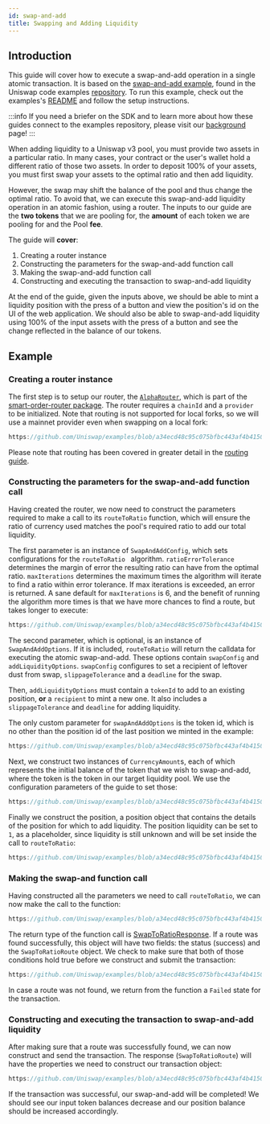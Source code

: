 ```yaml
---
id: swap-and-add
title: Swapping and Adding Liquidity
---
```


## Introduction

This guide will cover how to execute a swap-and-add operation in a single atomic transaction. It is based on the [swap-and-add example](https://github.com/Uniswap/examples/tree/main/v3-sdk/swap-and-add-liquidity), found in the Uniswap code examples [repository](https://github.com/Uniswap/examples). To run this example, check out the examples's [README](https://github.com/Uniswap/examples/tree/main/v3-sdk/swap-and-add-liquidity) and follow the setup instructions.

:::info
If you need a briefer on the SDK and to learn more about how these guides connect to the examples repository, please visit our [background](./01-background.md) page!
:::

When adding liquidity to a Uniswap v3 pool, you must provide two assets in a particular ratio. In many cases, your contract or the user's wallet hold a different ratio of those two assets. In order to deposit 100% of your assets, you must first swap your assets to the optimal ratio and then add liquidity.

However, the swap may shift the balance of the pool and thus change the optimal ratio. To avoid that, we can execute this swap-and-add liquidity operation in an atomic fashion, using a router. The inputs to our guide are the **two tokens** that we are pooling for, the **amount** of each token we are pooling for and the Pool **fee**.

The guide will **cover**:

1. Creating a router instance
2. Constructing the parameters for the swap-and-add function call
3. Making the swap-and-add function call
4. Constructing and executing the transaction to swap-and-add liquidity

At the end of the guide, given the inputs above, we should be able to mint a liquidity position with the press of a button and view the position's id on the UI of the web application. We should also be able to swap-and-add liquidity using 100% of the input assets with the press of a button and see the change reflected in the balance of our tokens.

## Example

### Creating a router instance

The first step is to setup our router, the [`AlphaRouter`](https://github.com/Uniswap/smart-order-router/blob/97c1bb7cb64b22ebf3509acda8de60c0445cf250/src/routers/alpha-router/alpha-router.ts#L333), which is part of the [smart-order-router package](https://www.npmjs.com/package/@uniswap/smart-order-router). The router requires a `chainId` and a `provider` to be initialized. Note that routing is not supported for local forks, so we will use a mainnet provider even when swapping on a local fork:

```js reference title="Creating a router instance" referenceLinkText="View on Github" customStyling
https://github.com/Uniswap/examples/blob/a34ecd48c95c075bfbc443af4b4150b481e87b8b/v3-sdk/swap-and-add-liquidity/src/example/Example.tsx#L41
```

Please note that routing has been covered in greater detail in the [routing guide](../04-routing.md).

### Constructing the parameters for the swap-and-add function call

Having created the router, we now need to construct the parameters required to make a call to its `routeToRatio` function, which will ensure the ratio of currency used matches the pool's required ratio to add our total liquidity.

The first parameter is an instance of `SwapAndAddConfig`, which sets configurations for the `routeToRatio ` algorithm. `ratioErrorTolerance` determines the margin of error the resulting ratio can have from the optimal ratio. `maxIterations` determines the maximum times the algorithm will iterate to find a ratio within error tolerance. If max iterations is exceeded, an error is returned. A sane default for `maxIterations` is 6, and the benefit of running the algorithm more times is that we have more chances to find a route, but takes longer to execute:

```js reference title="Constructing SwapAndAddConfig" referenceLinkText="View on Github" customStyling
https://github.com/Uniswap/examples/blob/a34ecd48c95c075bfbc443af4b4150b481e87b8b/v3-sdk/swap-and-add-liquidity/src/example/Example.tsx#L43-L46
```

The second parameter, which is optional, is an instance of `SwapAndAddOptions`. If it is included, `routeToRatio` will return the calldata for executing the atomic swap-and-add. These options contain `swapConfig` and `addLiquidityOptions`. `swapConfig` configures to set a recipient of leftover dust from swap, `slippageTolerance` and a `deadline` for the swap.

Then, `addLiquidityOptions` must contain a `tokenId` to add to an existing position, **or** a `recipient` to mint a new one. It also includes a `slippageTolerance` and `deadline` for adding liquidity.

The only custom parameter for `swapAndAddOptions` is the token id, which is no other than the position id of the last position we minted in the example:

```js reference title="Constructing SwapAndAddOptions" referenceLinkText="View on Github" customStyling
https://github.com/Uniswap/examples/blob/a34ecd48c95c075bfbc443af4b4150b481e87b8b/v3-sdk/swap-and-add-liquidity/src/example/Example.tsx#L48-L58
```

Next, we construct two instances of `CurrencyAmount`s, each of which represents the initial balance of the token that we wish to swap-and-add, where the token is the token in our target liquidity pool. We use the configuration parameters of the guide to set those:

```js reference title="Constructing the two CurrencyAmounts" referenceLinkText="View on Github" customStyling
https://github.com/Uniswap/examples/blob/a34ecd48c95c075bfbc443af4b4150b481e87b8b/v3-sdk/swap-and-add-liquidity/src/example/Example.tsx#L60-L74
```

Finally we construct the position, a position object that contains the details of the position for which to add liquidity. The position liquidity can be set to `1`, as a placeholder, since liquidity is still unknown and will be set inside the call to `routeToRatio`:

```js reference title="Making the call to routeToRatio" referenceLinkText="View on Github" customStyling
https://github.com/Uniswap/examples/blob/a34ecd48c95c075bfbc443af4b4150b481e87b8b/v3-sdk/swap-and-add-liquidity/src/example/Example.tsx#L76-L79
```

### Making the swap-and function call

Having constructed all the parameters we need to call `routeToRatio`, we can now make the call to the function:

```js reference title="Constructing the position object" referenceLinkText="View on Github" customStyling
https://github.com/Uniswap/examples/blob/a34ecd48c95c075bfbc443af4b4150b481e87b8b/v3-sdk/swap-and-add-liquidity/src/example/Example.tsx#L81-L87
```

The return type of the function call is [SwapToRatioResponse](https://github.com/Uniswap/smart-order-router/blob/97c1bb7cb64b22ebf3509acda8de60c0445cf250/src/routers/router.ts#L121). If a route was found successfully, this object will have two fields: the status (success) and the `SwapToRatioRoute` object. We check to make sure that both of those conditions hold true before we construct and submit the transaction:

```js reference title="Checking that a route was found" referenceLinkText="View on Github" customStyling
https://github.com/Uniswap/examples/blob/a34ecd48c95c075bfbc443af4b4150b481e87b8b/v3-sdk/swap-and-add-liquidity/src/example/Example.tsx#L89-L94
```

In case a route was not found, we return from the function a `Failed` state for the transaction.

### Constructing and executing the transaction to swap-and-add liquidity

After making sure that a route was successfully found, we can now construct and send the transaction. The response (`SwapToRatioRoute`) will have the properties we need to construct our transaction object:

```js reference title="Constructing and sending the transaction" referenceLinkText="View on Github" customStyling
https://github.com/Uniswap/examples/blob/a34ecd48c95c075bfbc443af4b4150b481e87b8b/v3-sdk/swap-and-add-liquidity/src/example/Example.tsx#L96-L104
```

If the transaction was successful, our swap-and-add will be completed! We should see our input token balances decrease and our position balance should be increased accordingly.